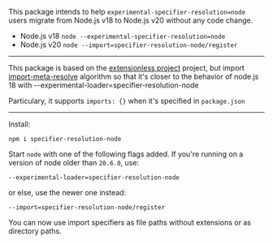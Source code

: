 This package intends to help `experimental-specifier-resolution=node` users migrate from Node.js v18 to Node.js v20 without any code change.
- Node.js v18 `node --experimental-specifier-resolution=node`
- Node.js v20 `node --import=specifier-resolution-node/register`

---

This package is based on the [extensionless project](https://www.npmjs.com/package/extensionless) project, but import [import-meta-resolve](https://www.npmjs.com/package/import-meta-resolve) algorithm so that it's closer to the behavior of node.js 18 with --experimental-loader=specifier-resolution-node

Particulary, it supports `imports: {}` when it's specified in `package.json`

---

Install:

```
npm i specifier-resolution-node
```

Start `node` with one of the following flags added. If you're running on a version of node older than `20.6.0`, use:

```
--experimental-loader=specifier-resolution-node
```

or else, use the newer one instead:

```
--import=specifier-resolution-node/register
```

You can now use import specifiers as file paths without extensions or as directory paths.
